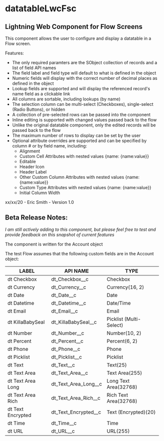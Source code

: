 # datatableLwcFsc

## Lightning Web Component for Flow Screens    

This component allows the user to configure and display a datatable in a Flow screen.

Features:
* The only required paramters are the SObject collection of records and a list of field API names
* The field label and field type will default to what is defined in the object
* Numeric fields will display with the correct number of decimal places as defined in the object
* Lookup fields are supported and will display the referenced record's name field as a clickable link
* All columns are sortable, including lookups (by name)
* The selection column can be multi-select (Checkboxes), single-select (Radio Buttons), or hidden
* A collection of pre-selected rows can be passed into the component
* Inline editing is supported with changed values passed back to the flow
* Unlike the original datatable component, only the edited records will be passed back to the flow
* The maximum number of rows to display can be set by the user
* Optional attribute overrides are supported and can be specified by column # or by field name, including:
  * Alignment
  * Custom Cell Attributes with nested values {name: {name:value}}
  * Editable
  * Header Icon
  * Header Label
  * Other Custom Column Attributes with nested values {name: {name:value}}
  * Custom Type Attributes with nested values {name: {name:value}}
  * Initial Column Width

xx/xx/20 -  Eric Smith -    Version 1.0

## Beta Release Notes:

*I am still actively adding to this component, but please feel free to test and provide feedback on this snapshot of current features*

The component is written for the Account object

The test Flow assumes that the following custom fields are in the Account object:

LABEL|API NAME|TYPE
-----|--------|----
dt Checkbox|dt_Checkbox__c|Checkbox
dt Currency|dt_Currency__c|Currency(16, 2)
dt Date|dt_Date__c|Date
dt Datetime|dt_Datetime__c|Date/Time
dt Email|dt_Email__c|Email
dt KillaBabySeal|dt_KillaBabySeal__c|Picklist (Multi-Select)	
dt Number|dt_Number__c|Number(10, 2)
dt Percent|dt_Percent__c|Percent(6, 2)
dt Phone|dt_Phone__c|Phone
dt Picklist|dt_Picklist__c|Picklist
dt Text|dt_Text__c|Text(25)
dt Text Area|dt_Text_Area__c|Text Area(255)
dt Text Area Long|dt_Text_Area_Long__c|Long Text Area(32768)
dt Text Area Rich|dt_Text_Area_Rich__c|Rich Text Area(32768)
dt Text Encrypted|dt_Text_Encrypted__c|Text (Encrypted)(20)
dt Time|dt_Time__c|Time		
dt URL|dt_URL__c|URL(255)	
